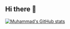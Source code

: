 ## Hi there 👋

[![Muhammad's GitHub stats](https://github-readme-stats.vercel.app/api?username=MuhammadCV)](https://github.com/MuhammadCV/github-readme-stats)

<!--
**MuhammadCV/MuhammadCV** is a ✨ _special_ ✨ repository because its `README.md` (this file) appears on your GitHub profile.

Here are some ideas to get you started:

- 🔭 I’m currently working on ...
- 🌱 I’m currently learning ...
- 👯 I’m looking to collaborate on ...
- 🤔 I’m looking for help with ...
- 💬 Ask me about ...
- 📫 How to reach me: ...
- 😄 Pronouns: ...
- ⚡ Fun fact: ...
-->
